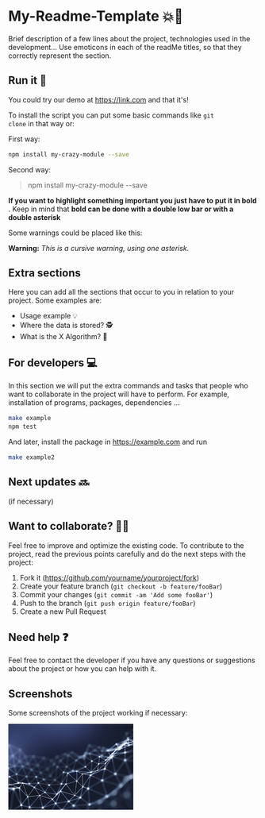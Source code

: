 # My-Readme-Template 💥💯
Brief description of a few lines about the project, technologies used in the development... Use emoticons in each of the readMe titles, so that they correctly represent the section.

## Run it 🚀
You could try our demo at https://link.com and that it's! 

To install the script you can put some basic commands like <code>git clone</code> in that way or:

First way:
```sh
npm install my-crazy-module --save
```
Second way:
> npm install my-crazy-module --save

__If you want to highlight something important you just have to put it in bold__ . Keep in mind that **bold can be done with a double low bar or with a double asterisk**

Some warnings could be placed like this:

__Warning:__ *This is a cursive warning, using one asterisk.*

## Extra sections
Here you can add all the sections that occur to you in relation to your project. Some examples are:
- Usage example 💡
- Where the data is stored? 🕵️
- What is the X Algorithm? 🧠

## For developers 💻
In this section we will put the extra commands and tasks that people who want to collaborate in the project will have to perform. For example, installation of programs, packages, dependencies ...

```sh
make example
npm test
```

And later, install the package in https://example.com and run
```sh
make example2
```

## Next updates 🔜
(if necessary)

## Want to collaborate? 🙋🏻
Feel free to improve and optimize the existing code. To contribute to the project, read the previous points carefully and do the next steps with the project:
1. Fork it (<https://github.com/yourname/yourproject/fork>)
2. Create your feature branch (`git checkout -b feature/fooBar`)
3. Commit your changes (`git commit -am 'Add some fooBar'`)
4. Push to the branch (`git push origin feature/fooBar`)
5. Create a new Pull Request

## Need help ❓
Feel free to contact the developer if you have any questions or suggestions about the project or how you can help with it.

## Screenshots
Some screenshots of the project working if necessary:

<img src="/screenshots/sc1.png" alt="Screenshot 1" width="50%" height="50%" />
